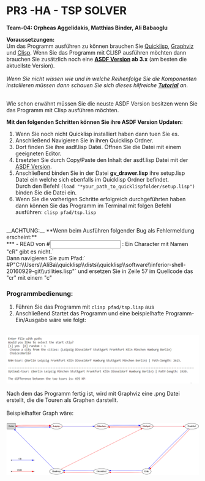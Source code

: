 # PR3 -HA - TSP SOLVER

**Team-04: Orpheas Aggelidakis, Matthias Binder, Ali Babaoglu**

**Voraussetzungen:<br>**
Um das Programm ausführen zu können brauchen Sie [Quicklisp](https://www.quicklisp.org/beta/),
[Graphviz](https://graphviz.org/download/) und [Clisp](https://sourceforge.net/projects/clisp/). Wenn Sie das Programm mit CLISP ausführen möchten dann brauchen Sie zusätzlich noch eine __[ASDF Version](https://common-lisp.net/project/asdf/archives/asdf.lisp) ab 3.x__ (am besten die aktuellste Version).<br><br>
_Wenn Sie nicht wissen wie und in welche Reihenfolge Sie die Komponenten installieren müssen dann schauen Sie sich dieses hilfreiche  **[Tutorial](https://www.youtube.com/watch?v=VnWVu8VVDbI&t=542s)** an._



<br>
Wie schon erwähnt müssen Sie die neuste ASDF Version besitzen wenn Sie das Programm mit Clisp ausführen möchten.
<br>

**Mit den folgenden Schritten können Sie ihre ASDF Version Updaten:**

1. Wenn Sie noch nicht Quicklisp installiert haben dann tuen Sie es.
2. Anschließend Navigieren Sie in ihren Quicklisp Ordner.
3. Dort finden Sie ihre asdf.lisp Datei. Öffnen Sie die Datei mit einem geeigneten Editor.
4. Ersetzten Sie durch Copy/Paste den Inhalt der asdf.lisp Datei mit der [ASDF Version](https://common-lisp.net/project/asdf/archives/asdf.lisp).
5. Anschließend binden Sie in der Datei **gv_drawer.lisp** ihre setup.lisp Datei ein welche sich ebenfalls im Quicklisp Ordner befindet.<br> Durch den Befehl `(load "*your_path_to_quicklispfolder/setup.lisp")` binden Sie die Datei ein.
6. Wenn Sie die vorherigen Schritte erfolgreich durchgeführten haben dann können Sie das Programm im Terminal mit folgen Befehl ausführen: `clisp pfad/tsp.lisp`
<br>
__ACHTUNG:__ 
**Wenn beim Ausführen folgender Bug als Fehlermeldung erscheint:** <br>
*** - READ von
      #<INPUT BUFFERED FILE-STREAM CHARACTER #P"C:\\Users\\AliBa\\quicklisp\\dists\\quicklisp\\software\\inferior-shell-20160929-git\\utilities.lisp" @57>        
      : Ein Character mit Namen "cR" gibt es nicht.` <br>
 Dann navigieren Sie zum Pfad:` #P"C:\\Users\\AliBa\\quicklisp\\dists\\quicklisp\\software\\inferior-shell-20160929-git\\utilities.lisp"` und ersetzen Sie in Zeile 57 im Quellcode das "cr" mit einem "c"


### __Programmbedienung:__
1. Führen Sie das Programm mit `clisp pfad/tsp.lisp` aus
2. Anschließend Startet das Programm und eine beispielhafte Programm- Ein/Ausgabe wäre wie folgt:
<br>
<img src="Programmmenü.png" alt="Beispiel Programmeingabe" width="800"/>

Nach dem das Programm fertig ist, wird mit Graphviz eine .png Datei erstellt, die die Touren als Graphen darstellt. <br> <br>Beispielhafter Graph wäre:
<br><br>
<img src="sampl1e.png" alt="Beispiel Programmeingabe" width="800"/>
